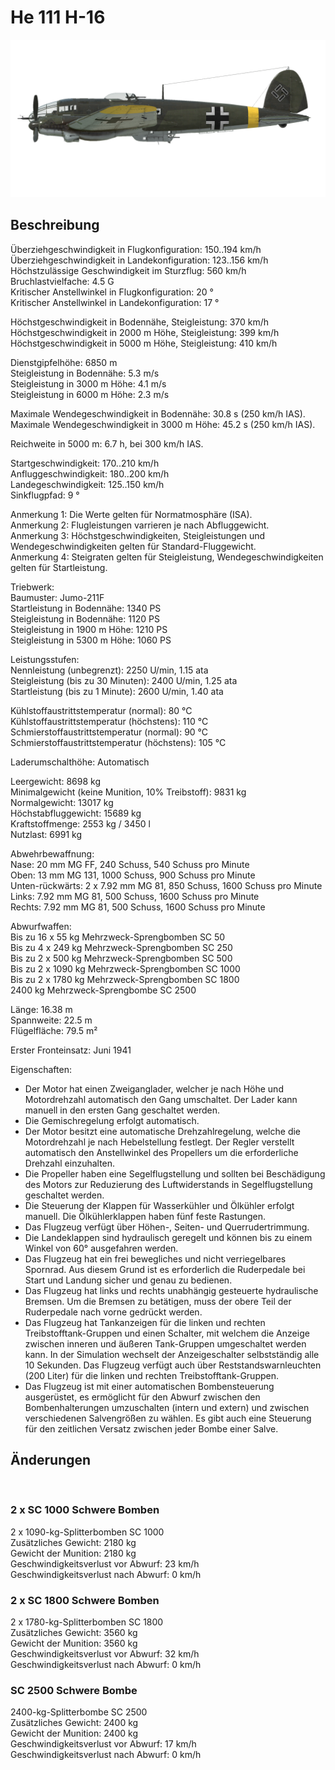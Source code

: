 # He 111 H-16  
  
![he111h16](../images/he111h16.png)  
  
## Beschreibung  
  
Überziehgeschwindigkeit in Flugkonfiguration: 150..194 km/h  
Überziehgeschwindigkeit in Landekonfiguration: 123..156 km/h  
Höchstzulässige Geschwindigkeit im Sturzflug: 560 km/h  
Bruchlastvielfache: 4.5 G  
Kritischer Anstellwinkel in Flugkonfiguration: 20 °  
Kritischer Anstellwinkel in Landekonfiguration: 17 °  
  
Höchstgeschwindigkeit in Bodennähe, Steigleistung: 370 km/h  
Höchstgeschwindigkeit in 2000 m Höhe, Steigleistung: 399 km/h  
Höchstgeschwindigkeit in 5000 m Höhe, Steigleistung: 410 km/h  
  
Dienstgipfelhöhe: 6850 m  
Steigleistung in Bodennähe: 5.3 m/s  
Steigleistung in 3000 m Höhe: 4.1 m/s  
Steigleistung in 6000 m Höhe: 2.3 m/s  
  
Maximale Wendegeschwindigkeit in Bodennähe: 30.8 s (250 km/h IAS).  
Maximale Wendegeschwindigkeit in 3000 m Höhe: 45.2 s (250 km/h IAS).  
  
Reichweite in 5000 m: 6.7 h, bei 300 km/h IAS.  
  
Startgeschwindigkeit: 170..210 km/h  
Anfluggeschwindigkeit: 180..200 km/h  
Landegeschwindigkeit: 125..150 km/h  
Sinkflugpfad: 9 °  
  
Anmerkung 1: Die Werte gelten für Normatmosphäre (ISA).  
Anmerkung 2: Flugleistungen varrieren je nach Abfluggewicht.  
Anmerkung 3: Höchstgeschwindigkeiten, Steigleistungen und Wendegeschwindigkeiten gelten für Standard-Fluggewicht.  
Anmerkung 4: Steigraten gelten für Steigleistung, Wendegeschwindigkeiten gelten für Startleistung.  
  
Triebwerk:  
Baumuster: Jumo-211F  
Startleistung in Bodennähe: 1340 PS  
Steigleistung in Bodennähe: 1120 PS  
Steigleistung in 1900 m Höhe: 1210 PS  
Steigleistung in 5300 m Höhe: 1060 PS  
  
Leistungsstufen:  
Nennleistung (unbegrenzt): 2250 U/min, 1.15 ata  
Steigleistung (bis zu 30 Minuten): 2400 U/min, 1.25 ata  
Startleistung (bis zu 1 Minute): 2600 U/min, 1.40 ata  
  
Kühlstoffaustrittstemperatur (normal): 80 °C  
Kühlstoffaustrittstemperatur (höchstens): 110 °C  
Schmierstoffaustrittstemperatur (normal): 90 °C  
Schmierstoffaustrittstemperatur (höchstens): 105 °C  
  
Laderumschalthöhe: Automatisch  
  
Leergewicht: 8698 kg  
Minimalgewicht (keine Munition, 10% Treibstoff): 9831 kg  
Normalgewicht: 13017 kg  
Höchstabfluggewicht: 15689 kg  
Kraftstoffmenge: 2553 kg / 3450 l  
Nutzlast: 6991 kg  
  
Abwehrbewaffnung:  
Nase: 20 mm MG FF, 240 Schuss, 540 Schuss pro Minute  
Oben: 13 mm MG 131, 1000 Schuss, 900 Schuss pro Minute  
Unten-rückwärts: 2 x 7.92 mm MG 81, 850 Schuss, 1600 Schuss pro Minute  
Links: 7.92 mm MG 81, 500 Schuss, 1600 Schuss pro Minute  
Rechts: 7.92 mm MG 81, 500 Schuss, 1600 Schuss pro Minute  
  
Abwurfwaffen:  
Bis zu 16 x 55 kg Mehrzweck-Sprengbomben SC 50  
Bis zu 4 x 249 kg Mehrzweck-Sprengbomben SC 250  
Bis zu 2 x 500 kg Mehrzweck-Sprengbomben SC 500  
Bis zu 2 x 1090 kg Mehrzweck-Sprengbomben SC 1000  
Bis zu 2 x 1780 kg Mehrzweck-Sprengbomben SC 1800  
2400 kg Mehrzweck-Sprengbombe SC 2500  
  
Länge: 16.38 m  
Spannweite: 22.5 m  
Flügelfläche: 79.5 m²  
  
Erster Fronteinsatz: Juni 1941  
  
Eigenschaften:  
- Der Motor hat einen Zweiganglader, welcher je nach Höhe und Motordrehzahl automatisch den Gang umschaltet. Der Lader kann manuell in den ersten Gang geschaltet werden.  
- Die Gemischregelung erfolgt automatisch.  
- Der Motor besitzt eine automatische Drehzahlregelung, welche die Motordrehzahl je nach Hebelstellung festlegt. Der Regler verstellt automatisch den Anstellwinkel des Propellers um die erforderliche Drehzahl einzuhalten.  
- Die Propeller haben eine Segelflugstellung und sollten bei Beschädigung des Motors zur Reduzierung des Luftwiderstands in Segelflugstellung geschaltet werden.  
- Die Steuerung der Klappen für Wasserkühler und Ölkühler erfolgt manuell. Die Ölkühlerklappen haben fünf feste Rastungen.  
- Das Flugzeug verfügt über Höhen-, Seiten- und Querrudertrimmung.  
- Die Landeklappen sind hydraulisch geregelt und können bis zu einem Winkel von 60° ausgefahren werden.  
- Das Flugzeug hat ein frei bewegliches und nicht verriegelbares Spornrad. Aus diesem Grund ist es erforderlich die Ruderpedale bei Start und Landung sicher und genau zu bedienen.  
- Das Flugzeug hat links und rechts unabhängig gesteuerte hydraulische Bremsen. Um die Bremsen zu betätigen, muss der obere Teil der Ruderpedale nach vorne gedrückt werden.  
- Das Flugzeug hat Tankanzeigen für die linken und rechten Treibstofftank-Gruppen und einen Schalter, mit welchem die Anzeige zwischen inneren und äußeren Tank-Gruppen umgeschaltet werden kann. In der Simulation wechselt der Anzeigeschalter selbstständig alle 10 Sekunden. Das Flugzeug verfügt auch über Reststandswarnleuchten (200 Liter) für die linken und rechten Treibstofftank-Gruppen.  
- Das Flugzeug ist mit einer automatischen Bombensteuerung ausgerüstet, es ermöglicht für den Abwurf zwischen den Bombenhalterungen umzuschalten (intern und extern) und zwischen verschiedenen Salvengrößen zu wählen. Es gibt auch eine Steuerung für den zeitlichen Versatz zwischen jeder Bombe einer Salve.  
  
## Änderungen  
  ﻿
  
  
### 2 x SC 1000 Schwere Bomben  
  
2 x 1090-kg-Splitterbomben SC 1000  
Zusätzliches Gewicht: 2180 kg  
Gewicht der Munition: 2180 kg  
Geschwindigkeitsverlust vor Abwurf: 23 km/h  
Geschwindigkeitsverlust nach Abwurf: 0 km/h  ﻿
  
  
### 2 x SC 1800 Schwere Bomben  
  
2 x 1780-kg-Splitterbomben SC 1800  
Zusätzliches Gewicht: 3560 kg  
Gewicht der Munition: 3560 kg  
Geschwindigkeitsverlust vor Abwurf: 32 km/h  
Geschwindigkeitsverlust nach Abwurf: 0 km/h  ﻿
  
  
### SC 2500 Schwere Bombe  
  
2400-kg-Splitterbombe SC 2500  
Zusätzliches Gewicht: 2400 kg  
Gewicht der Munition: 2400 kg  
Geschwindigkeitsverlust vor Abwurf: 17 km/h  
Geschwindigkeitsverlust nach Abwurf: 0 km/h  